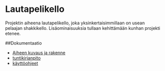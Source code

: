 # Lautapelikello
Projektin aiheena lautapelikello, joka yksinkertaisimmillaan on usean pelaajan shakkikello. Lisäominaisuuksia tullaan kehittämään kunhan projekti etenee.

##Dokumentaatio
-	[Aiheen kuvaus ja rakenne](dokumentointi/aiheenKuvausJaRakenne.md)
-	[tuntikirjanpito](dokumentointi/tuntikirjanpito.md)
- 	[käyttöohjeet](dokumentointi/kaytto-ohjeet.md)



